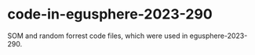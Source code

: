 # code-in-egusphere-2023-290
SOM and random forrest code files, which were used in egusphere-2023-290.

